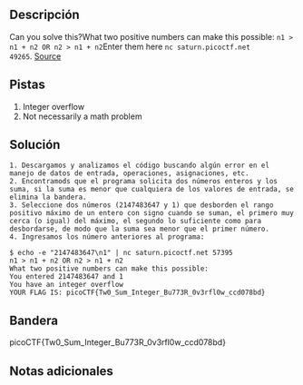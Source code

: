 ## Descripción

Can you solve this?What two positive numbers can make this possible: `n1 > n1 + n2 OR n2 > n1 + n2`Enter them here `nc saturn.picoctf.net 49265`. [Source](https://artifacts.picoctf.net/c/456/flag.c)

## Pistas

1. Integer overflow
2. Not necessarily a math problem

## Solución

```python()
1. Descargamos y analizamos el código buscando algún error en el manejo de datos de entrada, operaciones, asignaciones, etc.
2. Encontramods que el programa solicita dos números enteros y los suma, si la suma es menor que cualquiera de los valores de entrada, se elimina la bandera. 
3. Seleccione dos números (2147483647 y 1) que desborden el rango positivo máximo de un entero con signo cuando se suman, el primero muy cerca (o igual) del máximo, el segundo lo suficiente como para desbordarse, de modo que la suma sea menor que el primer número.
4. Ingresamos los número anteriores al programa:
```

```bash()
$ echo -e "2147483647\n1" | nc saturn.picoctf.net 57395
n1 > n1 + n2 OR n2 > n1 + n2 
What two positive numbers can make this possible: 
You entered 2147483647 and 1
You have an integer overflow
YOUR FLAG IS: picoCTF{Tw0_Sum_Integer_Bu773R_0v3rfl0w_ccd078bd}
```

## Bandera

picoCTF{Tw0_Sum_Integer_Bu773R_0v3rfl0w_ccd078bd}

## Notas adicionales